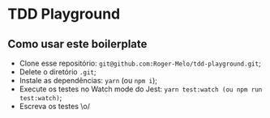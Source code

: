 # TDD Playground

## Como usar este boilerplate

- Clone esse repositório: `git@github.com:Roger-Melo/tdd-playground.git`;
- Delete o diretório `.git`;
- Instale as dependências: `yarn` (ou `npm i`);
- Execute os testes no Watch mode do Jest: `yarn test:watch (ou npm run test:watch)`;
- Escreva os testes \o/

